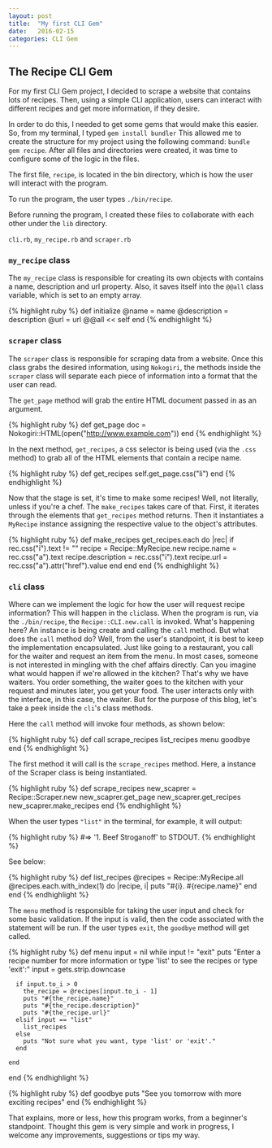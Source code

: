 ```yaml
---
layout: post
title:  "My first CLI Gem"
date:   2016-02-15
categories: CLI Gem
---
```

## The Recipe CLI Gem

For my first CLI Gem project, I decided to scrape a website that contains lots of recipes. Then, using a simple CLI application, users can interact with different recipes and get more information, if they desire.

In order to do this, I needed to get some gems that would make this easier. So, from my terminal, I typed `gem install bundler` This allowed me to create the structure for my project using the following command: `bundle gem recipe`. After all files and directories were created, it was time to configure some of the logic in the files.

The first file, `recipe`, is located in the bin directory, which is how the user will interact with the program.

To run the program, the user types `./bin/recipe`.

Before running the program, I created these files to collaborate with each other under the `lib` directory.

`cli.rb`, `my_recipe.rb` and `scraper.rb`

### `my_recipe` class

The `my_recipe` class is responsible for creating its own objects with contains a name, description and url property. Also, it saves itself into the `@@all` class variable, which is set to an empty array.

{% highlight ruby %}
def initialize
  @name = name
  @description = description
  @url = url
  @@all << self
end
{% endhighlight %}

### `scraper` class

The `scraper` class is responsible for scraping data from a website. Once this class grabs the desired information, using `Nokogiri`, the methods inside the `scraper` class will separate each piece of information into a format that the user can read.

The `get_page` method will grab the entire HTML document passed in as an argument.

{% highlight ruby %}
def get_page
  doc = Nokogiri::HTML(open("http://www.example.com"))
end
{% endhighlight %}

In the next method, `get_recipes`, a css selector is being used (via the `.css` method) to grab all of the HTML elements that contain a recipe name.

{% highlight ruby %}
def get_recipes
  self.get_page.css("li")
end
{% endhighlight %}

Now that the stage is set, it's time to make some recipes! Well, not literally, unless if you're a chef. The `make_recipes` takes care of that. First, it iterates through the elements that `get_recipes` method returns. Then it instantiates a `MyRecipe` instance assigning the respective value to the object's attributes.

{% highlight ruby %}
def make_recipes
  get_recipes.each do |rec|
    if rec.css("i").text != ""
      recipe = Recipe::MyRecipe.new
      recipe.name = rec.css("a").text
      recipe.description = rec.css("i").text
      recipe.url = rec.css("a").attr("href").value
    end
  end
end
{% endhighlight %}

### `cli` class

Where can we implement the logic for how the user will request recipe information? This will happen in the `cli`class. When the program is run, via the `./bin/recipe`, the `Recipe::CLI.new.call` is invoked. What's happening here? An instance is being create and calling the `call` method. But what does the `call` method do? Well, from the user's standpoint, it is best to keep the implementation encapsulated. Just like going to a restaurant, you call for the waiter and request an item from the menu. In most cases, someone is not interested in mingling with the chef affairs directly. Can you imagine what would happen if we're allowed in the kitchen? That's why we have waiters. You order something, the waiter goes to the kitchen with your request and minutes later, you get your food. The user interacts only with the interface, in this case, the waiter. But for the purpose of this blog, let's take a peek inside the `cli`'s class methods.

Here the `call` method will invoke four methods, as shown below:

{% highlight ruby %}
def call
    scrape_recipes
    list_recipes
    menu
    goodbye
  end
{% endhighlight %}

The first method it will call is the `scrape_recipes` method. Here, a instance of the Scraper class is being instantiated.

{% highlight ruby %}
  def scrape_recipes
    new_scaprer = Recipe::Scraper.new
    new_scaprer.get_page
    new_scaprer.get_recipes
    new_scaprer.make_recipes
  end
{% endhighlight %}

When the user types `"list"` in the terminal, for example, it will output:

{% highlight ruby %}
#=> '1. Beef Stroganoff' to STDOUT.
{% endhighlight %}

See below:

{% highlight ruby %}
  def list_recipes
    @recipes = Recipe::MyRecipe.all
    @recipes.each.with_index(1) do |recipe, i|
      puts "#{i}. #{recipe.name}"
    end
  end
{% endhighlight %}

The `menu` method is responsible for taking the user input and check for some basic validation. If the input is valid, then the code associated with the statement will be run. If the user types `exit`, the `goodbye` method will get called.

{% highlight ruby %}
  def menu
    input = nil
    while input != "exit"
      puts "Enter a recipe number for more information or type 'list' to see the recipes or type 'exit':"
      input = gets.strip.downcase

      if input.to_i > 0
        the_recipe = @recipes[input.to_i - 1]
        puts "#{the_recipe.name}"
        puts "#{the_recipe.description}"
        puts "#{the_recipe.url}"
      elsif input == "list"
        list_recipes
      else
        puts "Not sure what you want, type 'list' or 'exit'."
      end

    end
  end
{% endhighlight %}

{% highlight ruby %}
  def goodbye
    puts "See you tomorrow with more exciting recipes"
  end
{% endhighlight %}

That explains, more or less, how this program works, from a beginner's standpoint. Thought this gem is very simple and work in progress, I welcome any improvements, suggestions or tips my way.

